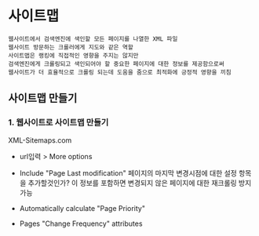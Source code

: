 # 사이트맵
```
웹사이트에서 검색엔진에 색인할 모든 페이지를 나열한 XML 파일
웹사이트 방문하는 크롤러에게 지도와 같은 역할
사이트맵은 랭킹에 직접적인 영향을 주지는 않지만
검색엔진에게 크롤링되고 색인되어야 할 중요한 페이지에 대한 정보를 제공함으로써
웹사이트가 더 효율적으로 크롤링 되는데 도움을 줌으로 최적화에 긍정적 영향을 끼침
```

## 사이트맵 만들기

### 1. 웹사이트로 사이트맵 만들기
XML-Sitemaps.com

- url입력 > More options

- Include "Page Last modification"
  페이지의 마지막 변경시점에 대한 설정 항목을 추가할것인가?
  이 정보를 포함하면 변경되지 않은 페이지에 대한 재크롤링 방지 가능
 
- Automatically calculate "Page Priority"
  
  
- Pages "Change Frequency" attributes
